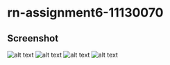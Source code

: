 # rn-assignment6-11130070


## Screenshot
![alt text](Fashion_Store/assets/src1.jpg)
![alt text](Fashion_Store/assets/src4.jpg)
![alt text](Fashion_Store/assets/src2.jpg)
![alt text](Fashion_Store/assets/src3.jpg)




